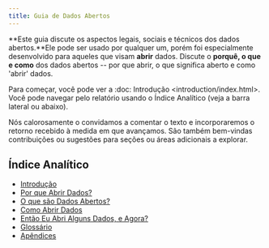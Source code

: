 ```yaml
---
title: Guia de Dados Abertos
---
```


**Este guia discute os aspectos legais, sociais e técnicos dos dados abertos.**Ele pode ser usado por qualquer um, porém foi especialmente desenvolvido para aqueles que visam **abrir** dados. Discute o **porquê, o que e como** dos dados abertos -- por que abrir, o que significa aberto e como 'abrir' dados.

Para começar, você pode ver a :doc: Introdução \<introduction/index.html\>. Você pode navegar pelo relatório usando o Índice Analítico (veja a barra lateral ou abaixo).

Nós calorosamente o convidamos a comentar o texto e incorporaremos o retorno recebido à medida em que avançamos. São também bem-vindas contribuições ou sugestões para seções ou áreas adicionais a explorar.

## Índice Analítico

-   [Introdução](introduction/)
-   [Por que Abrir Dados?](why-open-data/)
-   [O que são Dados Abertos?](what-is-open-data)
-   [Como Abrir Dados](how-to-open-up-data/)
-   [Então Eu Abri Alguns Dados, e Agora?](following-up/)
-   [Glossário](glossary/)
-   [Apêndices](appendices/)